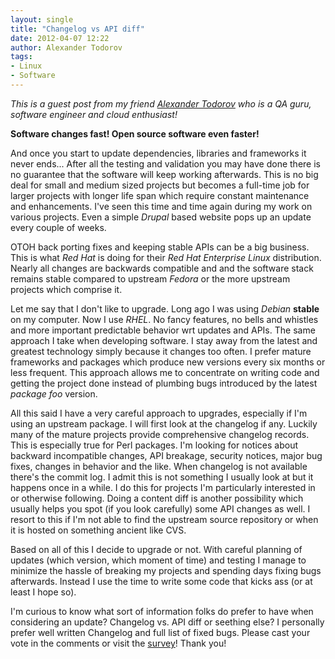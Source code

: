 ```yaml
---
layout: single
title: "Changelog vs API diff"
date: 2012-04-07 12:22
author: Alexander Todorov
tags:
- Linux
- Software
---
```


*This is a guest post from my friend [Alexander Todorov](http://about.me/atodorov)
who is a QA guru, software engineer and cloud enthusiast!*



**Software changes fast! Open source software even faster!**

And once you start to update dependencies, libraries and frameworks it never ends...
After all the testing and validation you may have done there is no
guarantee that the software will keep working afterwards.
This is no big deal for small and medium sized projects but becomes a full-time
job for larger projects with longer life span which require constant maintenance
and enhancements. I've seen this time and time again during my work on various projects.
Even a simple *Drupal* based website pops up an update every couple of weeks.


OTOH back porting fixes and keeping stable APIs can be a big business. This is what
*Red Hat* is doing for their *Red Hat Enterprise Linux* distribution. Nearly all changes
are backwards compatible and and the software stack remains stable compared
to upstream *Fedora* or the more upstream projects which comprise it.

Let me say that I don't like to upgrade. Long ago I was using *Debian* **stable**
on my computer. Now I use *RHEL*. No fancy features, no bells and
whistles and more important predictable behavior wrt updates and APIs.
The same approach I take when developing software. I stay away from the latest and
greatest technology simply because it changes too often. I prefer mature frameworks and
packages which produce new versions every six months or less frequent.
This approach allows me to concentrate on writing code and getting the project done
instead of plumbing bugs introduced by the latest *package foo* version.


All this said I have a very careful approach to upgrades, especially if I'm
using an upstream package. I will first look at the changelog if any. Luckily
many of the mature projects provide comprehensive changelog records. This is
especially true for Perl packages. I'm looking for notices about backward
incompatible changes, API breakage, security notices, major bug fixes,
changes in behavior and the like.
When changelog is not available there's the commit log. I admit this is
not something I usually look at but it happens once in a while. I do this for projects
I'm particularly interested in or otherwise following.
Doing a content diff is another possibility which usually helps you
spot (if you look carefully) some API changes as well. I resort to this if I'm not able to find the upstream
source repository or when it is hosted on something ancient like CVS.


Based on all of this I decide to upgrade or not. With careful planning
of updates (which version, which moment of time) and testing I manage to
minimize the hassle of breaking my projects and spending days fixing
bugs afterwards. Instead I use the time to write some code that kicks ass
(or at least I hope so).


I'm curious to know what sort of information folks do prefer to have
when considering an update? Changelog vs. API diff or seething else?
I personally prefer well written Changelog and full list of fixed bugs.
Please cast your vote in the comments or visit the
[survey](http://www.surveymonkey.com/s/T7YW2MJ)! Thank you!
